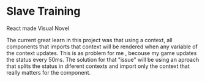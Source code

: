 # Slave Training

React made Visual Novel


The current great learn in this project was that using a context, all components that imports that context will be rendered when any variable of the context updates. This is as problem for me , becouse my game updates the status every 50ms. The solution for that "issue" will be using an aproach that splits the status in diferent contexts and import only the context that really matters for the component. 
